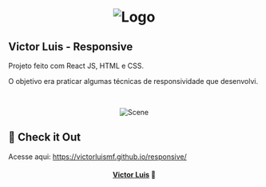<h1 align="center">
    <img alt="Logo" src="https://ik.imagekit.io/victorluismf/readme-github_DAZtazEcH.png?updatedAt=1638816851491" />
    <br>
</h1>

<h4 align="center">
  <h2>Victor Luis - Responsive</h2>
  
  <p>Projeto feito com React JS, HTML e CSS.</p>

  <p>O objetivo era praticar algumas técnicas de responsividade que desenvolvi.</p>
  <br>
</h4>

<p align="center">
  <img alt="Scene" src="https://ik.imagekit.io/victorluismf/Responsive-Image_qziVxCAdyy.png?updatedAt=1638817885757">
</p>

## :rocket: Check it Out

Acesse aqui: https://victorluismf.github.io/responsive/

<h4 align="center">
    <a href="https://www.linkedin.com/in/victorluismf/" target="_blank">Victor Luis</a> 👋
</h4>
